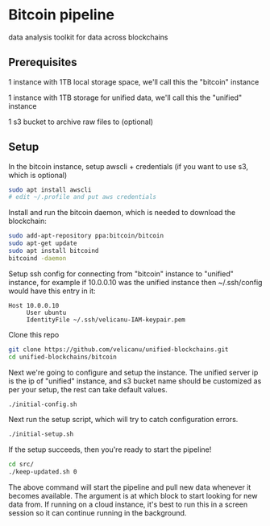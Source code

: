 # Bitcoin pipeline
data analysis toolkit for data across blockchains

## Prerequisites
1 instance with 1TB local storage space, we'll call this the "bitcoin" instance

1 instance with 1TB storage for unified data, we'll call this the "unified" instance

1 s3 bucket to archive raw files to (optional)

## Setup
In the bitcoin instance, setup awscli + credentials (if you want to use s3, which is optional)
```bash
sudo apt install awscli
# edit ~/.profile and put aws credentials 
```
Install and run the bitcoin daemon, which is needed to download the blockchain:
```bash
sudo add-apt-repository ppa:bitcoin/bitcoin
sudo apt-get update
sudo apt install bitcoind
bitcoind -daemon
```

Setup ssh config for connecting from "bitcoin" instance to "unified" instance, for example if 10.0.0.10 was the unified instance then ~/.ssh/config would have this entry in it:
```b
Host 10.0.0.10
     User ubuntu
     IdentityFile ~/.ssh/velicanu-IAM-keypair.pem
```

Clone this repo
```bash
git clone https://github.com/velicanu/unified-blockchains.git
cd unified-blockchains/bitcoin
```

Next we're going to configure and setup the instance. The unified server ip is the ip of "unified" instance, and s3 bucket name should be customized as per your setup, the rest can take default values.

```bash
./initial-config.sh
```

Next run the setup script, which will try to catch configuration errors.

```bash
./initial-setup.sh
```

If the setup succeeds, then you're ready to start the pipeline!

```bash
cd src/
./keep-updated.sh 0
```

The above command will start the pipeline and pull new data whenever it becomes available. The argument is at which block to start looking for new data from. If running on a cloud instance, it's best to run this in a screen session so it can continue running in the background.

